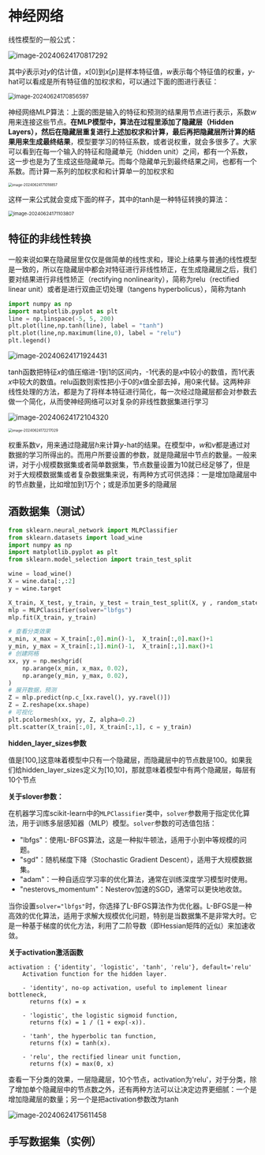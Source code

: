 # 神经网络

线性模型的一般公式：

![image-20240624170817292](https://51catgithubio.oss-cn-beijing.aliyuncs.com/image-20240624170817292.png)

其中*ŷ*表示对*y*的估计值，*x*[0]到*x*[*p*]是样本特征值，*w*表示每个特征值的权重，*y*-hat可以看成是所有特征值的加权求和，可以通过下面的图进行表征：

<img src="https://51catgithubio.oss-cn-beijing.aliyuncs.com/image-20240624170856597.png" alt="image-20240624170856597" style="zoom:80%;" />

神经网络MLP算法：上面的图是输入的特征和预测的结果用节点进行表示，系数*w*用来连接这些节点。**在MLP模型中，算法在过程里添加了隐藏层（Hidden Layers），然后在隐藏层重复进行上述加权求和计算，最后再把隐藏层所计算的结果用来生成最终结果**，模型要学习的特征系数，或者说权重，就会多很多了。大家可以看到在每一个输入的特征和隐藏单元（hidden unit）之间，都有一个系数，这一步也是为了生成这些隐藏单元。而每个隐藏单元到最终结果之间，也都有一个系数。而计算一系列的加权求和和计算单一的加权求和

<img src="https://51catgithubio.oss-cn-beijing.aliyuncs.com/image-20240624171018857.png" alt="image-20240624171018857" style="zoom: 50%;" />

这样一来公式就会变成下面的样子，其中的tanh是一种特征转换的算法：

<img src="https://51catgithubio.oss-cn-beijing.aliyuncs.com/image-20240624171103807.png" alt="image-20240624171103807" style="zoom: 67%;" />

## 特征的非线性转换

一般来说如果在隐藏层里仅仅是做简单的线性求和，理论上结果与普通的线性模型是一致的，所以在隐藏层中都会对特征进行非线性矫正，在生成隐藏层之后，我们要对结果进行非线性矫正（rectifying nonlinearity），简称为relu（rectified linear unit）或者是进行双曲正切处理（tangens hyperbolicus），简称为tanh

```python
import numpy as np
import matplotlib.pyplot as plt 
line = np.linspace(-5, 5, 200)
plt.plot(line,np.tanh(line), label = "tanh")
plt.plot(line,np.maximum(line,0), label = "relu")
plt.legend()
```



![image-20240624171924431](https://51catgithubio.oss-cn-beijing.aliyuncs.com/image-20240624171924431.png)

tanh函数把特征*x*的值压缩进-1到1的区间内，-1代表的是*x*中较小的数值，而1代表*x*中较大的数值。relu函数则索性把小于0的*x*值全部去掉，用0来代替。这两种非线性处理的方法，都是为了将样本特征进行简化，每一次经过隐藏层都会对参数去做一个简化，从而使神经网络可以对复杂的非线性数据集进行学习

![image-20240624172104320](https://51catgithubio.oss-cn-beijing.aliyuncs.com/image-20240624172104320.png)

<img src="https://51catgithubio.oss-cn-beijing.aliyuncs.com/image-20240624172217029.png" alt="image-20240624172217029" style="zoom: 50%;" />

权重系数*v*，用来通过隐藏层*h*来计算*y*-hat的结果。在模型中，*w*和*v*都是通过对数据的学习所得出的。而用户所要设置的参数，就是隐藏层中节点的数量。一般来讲，对于小规模数据集或者简单数据集，节点数量设置为10就已经足够了，但是对于大规模数据集或者复杂数据集来说，有两种方式可供选择：一是增加隐藏层中的节点数量，比如增加到1万个；或是添加更多的隐藏层

## 酒数据集（测试）

```python
from sklearn.neural_network import MLPClassifier
from sklearn.datasets import load_wine
import numpy as np
import matplotlib.pyplot as plt
from sklearn.model_selection import train_test_split

wine = load_wine()
X = wine.data[:,:2]
y = wine.target

X_train, X_test, y_train, y_test = train_test_split(X, y , random_state=0)
mlp = MLPClassifier(solver="lbfgs")
mlp.fit(X_train, y_train)

# 查看分类效果
x_min, x_max = X_train[:,0].min()-1,  X_train[:,0].max()+1
y_min, y_max = X_train[:,1].min()-1,  X_train[:,1].max()+1
# 创建网格
xx, yy = np.meshgrid(
    np.arange(x_min, x_max, 0.02),
    np.arange(y_min, y_max, 0.02),
)
# 展开数据，预测
Z = mlp.predict(np.c_[xx.ravel(), yy.ravel()])
Z = Z.reshape(xx.shape)
# 可视化
plt.pcolormesh(xx, yy, Z, alpha=0.2)
plt.scatter(X_train[:,0], X_train[:,1], c = y_train)
```

**hidden_layer_sizes参数**

值是[100,]这意味着模型中只有一个隐藏层，而隐藏层中的节点数是100。如果我们给hidden_layer_sizes定义为[10,10]，那就意味着模型中有两个隐藏层，每层有10个节点

**关于slover参数：**

在机器学习库scikit-learn中的`MLPClassifier`类中，`solver`参数用于指定优化算法，用于训练多层感知器（MLP）模型。`solver`参数的可选值包括：

- "lbfgs"：使用L-BFGS算法，这是一种拟牛顿法，适用于小到中等规模的问题。
- "sgd"：随机梯度下降（Stochastic Gradient Descent），适用于大规模数据集。
- "adam"：一种自适应学习率的优化算法，通常在训练深度学习模型时使用。
- "nesterovs_momentum"：Nesterov加速的SGD，通常可以更快地收敛。

当你设置`solver="lbfgs"`时，你选择了L-BFGS算法作为优化器。L-BFGS是一种高效的优化算法，适用于求解大规模优化问题，特别是当数据集不是非常大时。它是一种基于梯度的优化方法，利用了二阶导数（即Hessian矩阵的近似）来加速收敛。

**关于activation激活函数**

```
activation : {'identity', 'logistic', 'tanh', 'relu'}, default='relu'
    Activation function for the hidden layer.

    - 'identity', no-op activation, useful to implement linear bottleneck,
      returns f(x) = x

    - 'logistic', the logistic sigmoid function,
      returns f(x) = 1 / (1 + exp(-x)).

    - 'tanh', the hyperbolic tan function,
      returns f(x) = tanh(x).

    - 'relu', the rectified linear unit function,
      returns f(x) = max(0, x)
```

查看一下分类的效果，一层隐藏层，10个节点，activation为'relu'，对于分类，除了增加单个隐藏层中的节点数之外，还有两种方法可以让决定边界更细腻：一个是增加隐藏层的数量；另一个是把activation参数改为tanh

![image-20240624175611458](https://51catgithubio.oss-cn-beijing.aliyuncs.com/image-20240624175611458.png)

## 手写数据集（实例）

